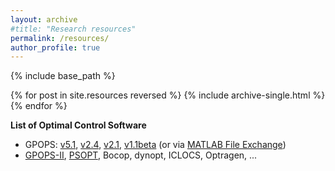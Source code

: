 ```yaml
---
layout: archive
#title: "Research resources"
permalink: /resources/
author_profile: true
---
```


{% include base_path %}

{% for post in site.resources reversed %}
  {% include archive-single.html %}
{% endfor %}


**List of Optimal Control Software**
- GPOPS: [v5.1](/files/GPOPS/gpops51.zip), [v2.4](/files/GPOPS/gpops24.zip), [v2.1](/files/GPOPS/gpops21.tgz), [v1.1beta](/files/GPOPS/gpops1-1beta.zip) (or via [MATLAB File Exchange](http://mathworks.com/matlabcentral/fileexchange/21729-gpops))
- [GPOPS-II](http://www.gpops2.com/), [PSOPT](https://github.com/PSOPT/psopt), Bocop, dynopt, ICLOCS, Optragen, ...

